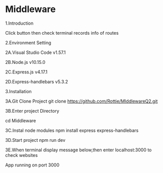 # Middleware

1.Introduction


Click button then check terminal  records info of routes


2.Environment Setting

2A.Visual Studio Code v1.57.1

2B.Node.js v10.15.0

2C.Express.js v4.17.1

2D.Express-handlebars v5.3.2


3.Installation

3A.Git Clone Project
git clone https://github.com/Rottie/MIddlewareQ2.git


3B.Enter project Directory

cd Middleware

3C.Instal node modules
npm install express express-handlebars


3D.Start project
npm run dev


3E.When terminal display message below,then enter localhost:3000 to check websites

App running on port 3000
